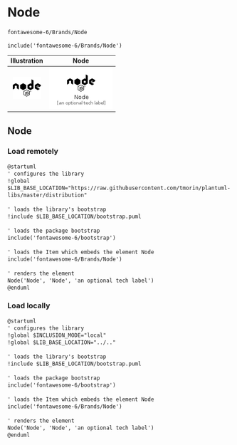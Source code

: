 # Node


```text
fontawesome-6/Brands/Node
```

```text
include('fontawesome-6/Brands/Node')
```



| Illustration | Node |
| :---: | :---: |
| ![illustration for Illustration](../../fontawesome-6/Brands/Node.png) | ![illustration for Node](../../fontawesome-6/Brands/Node.Local.png) |




## Node

### Load remotely
```plantuml
@startuml
' configures the library
!global $LIB_BASE_LOCATION="https://raw.githubusercontent.com/tmorin/plantuml-libs/master/distribution"

' loads the library's bootstrap
!include $LIB_BASE_LOCATION/bootstrap.puml

' loads the package bootstrap
include('fontawesome-6/bootstrap')

' loads the Item which embeds the element Node
include('fontawesome-6/Brands/Node')

' renders the element
Node('Node', 'Node', 'an optional tech label')
@enduml
```

### Load locally
```plantuml
@startuml
' configures the library
!global $INCLUSION_MODE="local"
!global $LIB_BASE_LOCATION="../.."

' loads the library's bootstrap
!include $LIB_BASE_LOCATION/bootstrap.puml

' loads the package bootstrap
include('fontawesome-6/bootstrap')

' loads the Item which embeds the element Node
include('fontawesome-6/Brands/Node')

' renders the element
Node('Node', 'Node', 'an optional tech label')
@enduml
```

